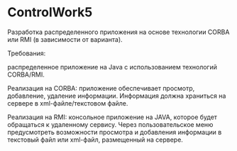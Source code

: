 # ControlWork5
Разработка распределенного приложения на основе технологии CORBA или RMI (в зависимости от варианта).

Требования:

распределенное приложение на Java с использованием технологий CORBA/RMI.

Реализация на CORBA: приложение обеспечивает просмотр, добавление, удаление информации. Информация должна храниться на сервере в xml-файле/текстовом файле.

Реализация на RMI: консольное приложение на JAVA, которое будет обращаться к удаленному сервису. Через пользовательское меню предусмотреть возможности просмотра и добавления информации в текстовый файл или xml-файл, размещенный на сервере.

